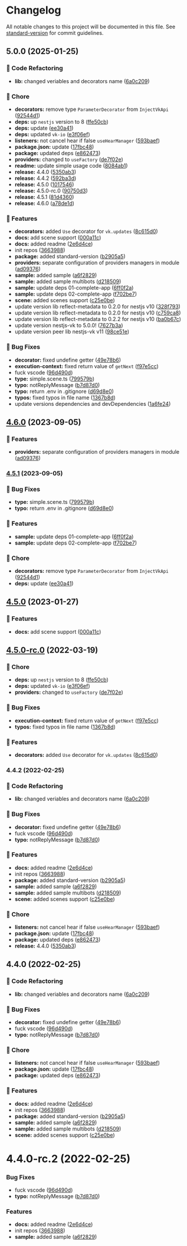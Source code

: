 # Changelog

All notable changes to this project will be documented in this file. See [standard-version](https://github.com/conventional-changelog/standard-version) for commit guidelines.

## 5.0.0 (2025-01-25)


### 🔧 Code Refactoring

* **lib:** changed veriables and decorators name ([6a0c209](https://github.com/xTCry/nestjs-vk/commit/6a0c2091998d79f38c25b95b9d16e87ab10f3f1b))


### 🧹 Chore

* **decorators:** remove type `ParameterDecorator` from `InjectVkApi` ([92544d1](https://github.com/xTCry/nestjs-vk/commit/92544d17709cec13053f4a78775dbec54d958d70))
* **deps:** up `nestjs` version to 8 ([ffe50cb](https://github.com/xTCry/nestjs-vk/commit/ffe50cb83bba6afb20c7c4393973be34f75d1068))
* **deps:** update ([ee30a41](https://github.com/xTCry/nestjs-vk/commit/ee30a4159382fe0c5ef76838c9af11c045987153))
* **deps:** updated `vk-io` ([e3f06ef](https://github.com/xTCry/nestjs-vk/commit/e3f06ef9a3a06059d7897499acdec11dd371f75d))
* **listeners:** not cancel hear if false `useHearManager` ([593baef](https://github.com/xTCry/nestjs-vk/commit/593baefda96dc94806724a912047906790d8e8a8))
* **package.json:** update ([17fbc48](https://github.com/xTCry/nestjs-vk/commit/17fbc48f6310af4416512babf25d62efe7d0b6fe))
* **package:** updated deps ([e862473](https://github.com/xTCry/nestjs-vk/commit/e862473252087bb0855e78f52c3b2810c8bc7f3b))
* **providers:** changed to `useFactory` ([de7f02e](https://github.com/xTCry/nestjs-vk/commit/de7f02eff1ee4ee32cb18d4475cfe8d92c448e0a))
* **readme:** update simple usage code ([8084ab1](https://github.com/xTCry/nestjs-vk/commit/8084ab1962dcfda56d3088a47205b9b40d7b70f8))
* **release:** 4.4.0 ([5350ab3](https://github.com/xTCry/nestjs-vk/commit/5350ab3d66ef99cfacacc20a180c36bf704e2c3d))
* **release:** 4.4.2 ([592ba3d](https://github.com/xTCry/nestjs-vk/commit/592ba3dfb297ae6b230ffb050b8e173cef9a4206))
* **release:** 4.5.0 ([1017546](https://github.com/xTCry/nestjs-vk/commit/1017546c06234ff5b129c3a2825a5b89dac0f36a))
* **release:** 4.5.0-rc.0 ([90750d3](https://github.com/xTCry/nestjs-vk/commit/90750d3c3bd50f3455ebc4474fcbf8cb392a8112))
* **release:** 4.5.1 ([81d4360](https://github.com/xTCry/nestjs-vk/commit/81d436085b05e97d506cc857d72742b3eaa192a1))
* **release:** 4.6.0 ([a78de1d](https://github.com/xTCry/nestjs-vk/commit/a78de1d61137f44d001bd94bc3ed1e2f81e2aed1))


### 🚀 Features

* **decorators:** added `Use` decorator for `vk.updates` ([8c615d0](https://github.com/xTCry/nestjs-vk/commit/8c615d0a5484b8bd834c9830781d83f1a9ed3ca0))
* **docs:** add scene support ([000a11c](https://github.com/xTCry/nestjs-vk/commit/000a11cf14d028ae9f40dbea9cc2950a0d2b1b46))
* **docs:** added readme ([2e6d4ce](https://github.com/xTCry/nestjs-vk/commit/2e6d4cef8b9be3ad89dc5b1f248dfe2d1e0a8136))
* init repos ([3663988](https://github.com/xTCry/nestjs-vk/commit/3663988744ba8a3addc6700415aeabd5d29cde35))
* **package:** added standard-version ([b2905a5](https://github.com/xTCry/nestjs-vk/commit/b2905a538da41b6c01a5e1a2a9f0f0df13a41ce2))
* **providers:** separate configuration of providers managers in module ([ad09376](https://github.com/xTCry/nestjs-vk/commit/ad09376896b4ddde967bc2943e2ea1c34c6a59dd))
* **sample:** added sample ([a6f2829](https://github.com/xTCry/nestjs-vk/commit/a6f2829dd8e944702d7c64051ce010f1fed481cc))
* **sample:** added sample multibots ([d218509](https://github.com/xTCry/nestjs-vk/commit/d2185090c64d83bcbd7ac6bb3a4b7d9e02359830))
* **sample:** update deps 01-complete-app ([6ff0f2a](https://github.com/xTCry/nestjs-vk/commit/6ff0f2a9e639d8c246d94f850f40a497982ab96c))
* **sample:** update deps 02-complete-app ([f702be7](https://github.com/xTCry/nestjs-vk/commit/f702be75e7d0bc407c788f312f5e6697a0b0820d))
* **scene:** added scenes support ([c25e0be](https://github.com/xTCry/nestjs-vk/commit/c25e0be142a6d63845e23881e5f37e3b5edde157))
* update version lib reflect-metadata to 0.2.0 for nestjs v10 ([328f793](https://github.com/xTCry/nestjs-vk/commit/328f7932c6c74410d3575bdede08b866b82f7663))
* update version lib reflect-metadata to 0.2.0 for nestjs v10 ([c759ca8](https://github.com/xTCry/nestjs-vk/commit/c759ca8dc8fe1bd8fb9238d0b54811aab14b48b2))
* update version lib reflect-metadata to 0.2.2 for nestjs v10 ([ba0b67c](https://github.com/xTCry/nestjs-vk/commit/ba0b67c95218170b6e8c1f8d05aecf8968790efc))
* update version nestjs-vk to 5.0.0! ([7627b3a](https://github.com/xTCry/nestjs-vk/commit/7627b3ac719a4396021b774f2c4a115ac8b0e24a))
* update version peer lib nestjs-vk v11 ([98ce51e](https://github.com/xTCry/nestjs-vk/commit/98ce51e8972f2c44b9e857cd1bbbbaf0af60d95d))


### 🐛 Bug Fixes

* **decorator:** fixed undefine getter ([49e78b6](https://github.com/xTCry/nestjs-vk/commit/49e78b61a0a7ab57c79d8b31e5e3e12747ebf25f))
* **execution-context:** fixed return value of `getNext` ([f97e5cc](https://github.com/xTCry/nestjs-vk/commit/f97e5cc6aff70b9f398b12ca2534d675f52ee65a))
* fuck vscode ([96d490d](https://github.com/xTCry/nestjs-vk/commit/96d490dba7838570d735306ca56cc21d92ec9b03))
* **type:** simple.scene.ts ([799579b](https://github.com/xTCry/nestjs-vk/commit/799579b3f6363adb1a26c0bcc9b101acae05795c))
* **typo:** notReplyMessage ([b7d87d0](https://github.com/xTCry/nestjs-vk/commit/b7d87d033dd0458e025d4d7abc952c66fd9098dc))
* **typo:** return .env in .gitignore ([d69d8e0](https://github.com/xTCry/nestjs-vk/commit/d69d8e0c677678c0469e1ad35f7bc59375ac2804))
* **typos:** fixed typos in file name ([1367b8d](https://github.com/xTCry/nestjs-vk/commit/1367b8de9a6ccc3a85b856d12093a15a6742335b))
* update versions dependencies and devDependencies ([1a6fe24](https://github.com/xTCry/nestjs-vk/commit/1a6fe2413083ecd79d408d99f857dd7672ea940b))

## [4.6.0](https://github.com/xTCry/nestjs-vk/compare/v4.5.1...v4.6.0) (2023-09-05)


### 🚀 Features

* **providers:** separate configuration of providers managers in module ([ad09376](https://github.com/xTCry/nestjs-vk/commit/ad09376896b4ddde967bc2943e2ea1c34c6a59dd))

### [4.5.1](https://github.com/xTCry/nestjs-vk/compare/v4.5.0...v4.5.1) (2023-09-05)


### 🐛 Bug Fixes

* **type:** simple.scene.ts ([799579b](https://github.com/xTCry/nestjs-vk/commit/799579b3f6363adb1a26c0bcc9b101acae05795c))
* **typo:** return .env in .gitignore ([d69d8e0](https://github.com/xTCry/nestjs-vk/commit/d69d8e0c677678c0469e1ad35f7bc59375ac2804))


### 🚀 Features

* **sample:** update deps 01-complete-app ([6ff0f2a](https://github.com/xTCry/nestjs-vk/commit/6ff0f2a9e639d8c246d94f850f40a497982ab96c))
* **sample:** update deps 02-complete-app ([f702be7](https://github.com/xTCry/nestjs-vk/commit/f702be75e7d0bc407c788f312f5e6697a0b0820d))


### 🧹 Chore

* **decorators:** remove type `ParameterDecorator` from `InjectVkApi` ([92544d1](https://github.com/xTCry/nestjs-vk/commit/92544d17709cec13053f4a78775dbec54d958d70))
* **deps:** update ([ee30a41](https://github.com/xTCry/nestjs-vk/commit/ee30a4159382fe0c5ef76838c9af11c045987153))

## [4.5.0](https://github.com/xTCry/nestjs-vk/compare/v4.5.0-rc.0...v4.5.0) (2023-01-27)


### 🚀 Features

* **docs:** add scene support ([000a11c](https://github.com/xTCry/nestjs-vk/commit/000a11cf14d028ae9f40dbea9cc2950a0d2b1b46))

## [4.5.0-rc.0](https://github.com/xTCry/nestjs-vk/compare/v4.4.2...v4.5.0-rc.0) (2022-03-19)


### 🧹 Chore

* **deps:** up `nestjs` version to 8 ([ffe50cb](https://github.com/xTCry/nestjs-vk/commit/ffe50cb83bba6afb20c7c4393973be34f75d1068))
* **deps:** updated `vk-io` ([e3f06ef](https://github.com/xTCry/nestjs-vk/commit/e3f06ef9a3a06059d7897499acdec11dd371f75d))
* **providers:** changed to `useFactory` ([de7f02e](https://github.com/xTCry/nestjs-vk/commit/de7f02eff1ee4ee32cb18d4475cfe8d92c448e0a))


### 🐛 Bug Fixes

* **execution-context:** fixed return value of `getNext` ([f97e5cc](https://github.com/xTCry/nestjs-vk/commit/f97e5cc6aff70b9f398b12ca2534d675f52ee65a))
* **typos:** fixed typos in file name ([1367b8d](https://github.com/xTCry/nestjs-vk/commit/1367b8de9a6ccc3a85b856d12093a15a6742335b))


### 🚀 Features

* **decorators:** added `Use` decorator for `vk.updates` ([8c615d0](https://github.com/xTCry/nestjs-vk/commit/8c615d0a5484b8bd834c9830781d83f1a9ed3ca0))

### 4.4.2 (2022-02-25)


### 🔧 Code Refactoring

* **lib:** changed veriables and decorators name ([6a0c209](https://github.com/xTCry/nestjs-vk/commit/6a0c2091998d79f38c25b95b9d16e87ab10f3f1b))


### 🐛 Bug Fixes

* **decorator:** fixed undefine getter ([49e78b6](https://github.com/xTCry/nestjs-vk/commit/49e78b61a0a7ab57c79d8b31e5e3e12747ebf25f))
* fuck vscode ([96d490d](https://github.com/xTCry/nestjs-vk/commit/96d490dba7838570d735306ca56cc21d92ec9b03))
* **typo:** notReplyMessage ([b7d87d0](https://github.com/xTCry/nestjs-vk/commit/b7d87d033dd0458e025d4d7abc952c66fd9098dc))


### 🚀 Features

* **docs:** added readme ([2e6d4ce](https://github.com/xTCry/nestjs-vk/commit/2e6d4cef8b9be3ad89dc5b1f248dfe2d1e0a8136))
* init repos ([3663988](https://github.com/xTCry/nestjs-vk/commit/3663988744ba8a3addc6700415aeabd5d29cde35))
* **package:** added standard-version ([b2905a5](https://github.com/xTCry/nestjs-vk/commit/b2905a538da41b6c01a5e1a2a9f0f0df13a41ce2))
* **sample:** added sample ([a6f2829](https://github.com/xTCry/nestjs-vk/commit/a6f2829dd8e944702d7c64051ce010f1fed481cc))
* **sample:** added sample multibots ([d218509](https://github.com/xTCry/nestjs-vk/commit/d2185090c64d83bcbd7ac6bb3a4b7d9e02359830))
* **scene:** added scenes support ([c25e0be](https://github.com/xTCry/nestjs-vk/commit/c25e0be142a6d63845e23881e5f37e3b5edde157))


### 🧹 Chore

* **listeners:** not cancel hear if false `useHearManager` ([593baef](https://github.com/xTCry/nestjs-vk/commit/593baefda96dc94806724a912047906790d8e8a8))
* **package.json:** update ([17fbc48](https://github.com/xTCry/nestjs-vk/commit/17fbc48f6310af4416512babf25d62efe7d0b6fe))
* **package:** updated deps ([e862473](https://github.com/xTCry/nestjs-vk/commit/e862473252087bb0855e78f52c3b2810c8bc7f3b))
* **release:** 4.4.0 ([5350ab3](https://github.com/xTCry/nestjs-vk/commit/5350ab3d66ef99cfacacc20a180c36bf704e2c3d))

## 4.4.0 (2022-02-25)


### 🔧 Code Refactoring

* **lib:** changed veriables and decorators name ([6a0c209](https://github.com/xTCry/nestjs-vk/commit/6a0c2091998d79f38c25b95b9d16e87ab10f3f1b))


### 🐛 Bug Fixes

* **decorator:** fixed undefine getter ([49e78b6](https://github.com/xTCry/nestjs-vk/commit/49e78b61a0a7ab57c79d8b31e5e3e12747ebf25f))
* fuck vscode ([96d490d](https://github.com/xTCry/nestjs-vk/commit/96d490dba7838570d735306ca56cc21d92ec9b03))
* **typo:** notReplyMessage ([b7d87d0](https://github.com/xTCry/nestjs-vk/commit/b7d87d033dd0458e025d4d7abc952c66fd9098dc))


### 🧹 Chore

* **listeners:** not cancel hear if false `useHearManager` ([593baef](https://github.com/xTCry/nestjs-vk/commit/593baefda96dc94806724a912047906790d8e8a8))
* **package.json:** update ([17fbc48](https://github.com/xTCry/nestjs-vk/commit/17fbc48f6310af4416512babf25d62efe7d0b6fe))
* **package:** updated deps ([e862473](https://github.com/xTCry/nestjs-vk/commit/e862473252087bb0855e78f52c3b2810c8bc7f3b))


### 🚀 Features

* **docs:** added readme ([2e6d4ce](https://github.com/xTCry/nestjs-vk/commit/2e6d4cef8b9be3ad89dc5b1f248dfe2d1e0a8136))
* init repos ([3663988](https://github.com/xTCry/nestjs-vk/commit/3663988744ba8a3addc6700415aeabd5d29cde35))
* **package:** added standard-version ([b2905a5](https://github.com/xTCry/nestjs-vk/commit/b2905a538da41b6c01a5e1a2a9f0f0df13a41ce2))
* **sample:** added sample ([a6f2829](https://github.com/xTCry/nestjs-vk/commit/a6f2829dd8e944702d7c64051ce010f1fed481cc))
* **sample:** added sample multibots ([d218509](https://github.com/xTCry/nestjs-vk/commit/d2185090c64d83bcbd7ac6bb3a4b7d9e02359830))
* **scene:** added scenes support ([c25e0be](https://github.com/xTCry/nestjs-vk/commit/c25e0be142a6d63845e23881e5f37e3b5edde157))

# 4.4.0-rc.2 (2022-02-25)


### Bug Fixes

* fuck vscode ([96d490d](https://github.com/xTCry/nestjs-vk/commit/96d490dba7838570d735306ca56cc21d92ec9b03))
* **typo:** notReplyMessage ([b7d87d0](https://github.com/xTCry/nestjs-vk/commit/b7d87d033dd0458e025d4d7abc952c66fd9098dc))


### Features

* **docs:** added readme ([2e6d4ce](https://github.com/xTCry/nestjs-vk/commit/2e6d4cef8b9be3ad89dc5b1f248dfe2d1e0a8136))
* init repos ([3663988](https://github.com/xTCry/nestjs-vk/commit/3663988744ba8a3addc6700415aeabd5d29cde35))
* **sample:** added sample ([a6f2829](https://github.com/xTCry/nestjs-vk/commit/a6f2829dd8e944702d7c64051ce010f1fed481cc))
